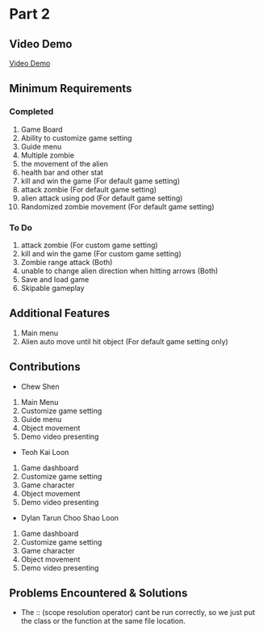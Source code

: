 # Part 2

## Video Demo
[Video Demo](https://youtu.be/aUD3lfRjt4U)

## Minimum Requirements
### Completed
1. Game Board
2. Ability to customize game setting
3. Guide menu
4. Multiple zombie
5. the movement of the alien
6. health bar and other stat
7. kill and win the game (For default game setting)
8. attack zombie (For default game setting)
9. alien attack using pod (For default game setting)
10. Randomized zombie movement (For default game setting)

### To Do
1. attack zombie (For custom game setting)
2. kill and win the game (For custom game setting)
3. Zombie range attack (Both)
4. unable to change alien direction when hitting arrows (Both)
5. Save and load game
6. Skipable gameplay

## Additional Features
1. Main menu
2. Alien auto move until hit object (For default game setting only)

## Contributions
- Chew Shen
1. Main Menu
2. Customize game setting
3. Guide menu
4. Object movement
5. Demo video presenting

- Teoh Kai Loon
1. Game dashboard
2. Customize game setting
3. Game character
4. Object movement
5. Demo video presenting
   
-  Dylan Tarun Choo Shao Loon
1. Game dashboard
2. Customize game setting
3. Game character
4. Object movement
5. Demo video presenting

## Problems Encountered & Solutions
- The :: (scope resolution operator) cant be run correctly, so we just put the class or the function at the same file location.